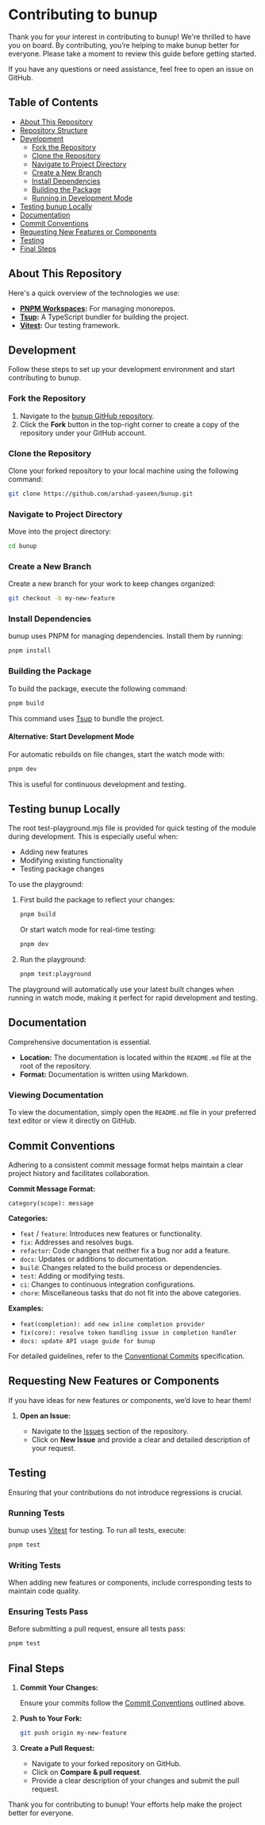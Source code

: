 # Contributing to bunup

Thank you for your interest in contributing to bunup! We're thrilled to have you on board. By contributing, you’re helping to make bunup better for everyone. Please take a moment to review this guide before getting started.

If you have any questions or need assistance, feel free to open an issue on GitHub.

## Table of Contents

- [About This Repository](#about-this-repository)
- [Repository Structure](#repository-structure)
- [Development](#development)
    - [Fork the Repository](#fork-the-repository)
    - [Clone the Repository](#clone-the-repository)
    - [Navigate to Project Directory](#navigate-to-project-directory)
    - [Create a New Branch](#create-a-new-branch)
    - [Install Dependencies](#install-dependencies)
    - [Building the Package](#building-the-package)
    - [Running in Development Mode](#running-in-development-mode)
- [Testing bunup Locally](#testing-bunup-locally)
- [Documentation](#documentation)
- [Commit Conventions](#commit-conventions)
- [Requesting New Features or Components](#requesting-new-features-or-components)
- [Testing](#testing)
- [Final Steps](#final-steps)

## About This Repository

Here's a quick overview of the technologies we use:

- **[PNPM Workspaces](https://pnpm.io/workspaces):** For managing monorepos.
- **[Tsup](https://tsup.egoist.dev/):** A TypeScript bundler for building the project.
- **[Vitest](https://vitest.dev):** Our testing framework.

## Development

Follow these steps to set up your development environment and start contributing to bunup.

### Fork the Repository

1. Navigate to the [bunup GitHub repository](https://github.com/arshad-yaseen/bunup).
2. Click the **Fork** button in the top-right corner to create a copy of the repository under your GitHub account.

### Clone the Repository

Clone your forked repository to your local machine using the following command:

```bash
git clone https://github.com/arshad-yaseen/bunup.git
```

### Navigate to Project Directory

Move into the project directory:

```bash
cd bunup
```

### Create a New Branch

Create a new branch for your work to keep changes organized:

```bash
git checkout -b my-new-feature
```

### Install Dependencies

bunup uses PNPM for managing dependencies. Install them by running:

```bash
pnpm install
```

### Building the Package

To build the package, execute the following command:

```bash
pnpm build
```

This command uses [Tsup](https://tsup.egoist.dev/) to bundle the project.

#### Alternative: Start Development Mode

For automatic rebuilds on file changes, start the watch mode with:

```bash
pnpm dev
```

This is useful for continuous development and testing.

## Testing bunup Locally

The root test-playground.mjs file is provided for quick testing of the module during development. This is especially useful when:

- Adding new features
- Modifying existing functionality
- Testing package changes

To use the playground:

1. First build the package to reflect your changes:

    ```bash
    pnpm build
    ```

    Or start watch mode for real-time testing:

    ```bash
    pnpm dev
    ```

2. Run the playground:

    ```bash
    pnpm test:playground
    ```

The playground will automatically use your latest built changes when running in watch mode, making it perfect for rapid development and testing.

## Documentation

Comprehensive documentation is essential.

- **Location:** The documentation is located within the `README.md` file at the root of the repository.
- **Format:** Documentation is written using Markdown.

### Viewing Documentation

To view the documentation, simply open the `README.md` file in your preferred text editor or view it directly on GitHub.

## Commit Conventions

Adhering to a consistent commit message format helps maintain a clear project history and facilitates collaboration.

**Commit Message Format:**

```plaintext
category(scope): message
```

**Categories:**

- `feat` / `feature`: Introduces new features or functionality.
- `fix`: Addresses and resolves bugs.
- `refactor`: Code changes that neither fix a bug nor add a feature.
- `docs`: Updates or additions to documentation.
- `build`: Changes related to the build process or dependencies.
- `test`: Adding or modifying tests.
- `ci`: Changes to continuous integration configurations.
- `chore`: Miscellaneous tasks that do not fit into the above categories.

**Examples:**

- `feat(completion): add new inline completion provider`
- `fix(core): resolve token handling issue in completion handler`
- `docs: update API usage guide for bunup`

For detailed guidelines, refer to the [Conventional Commits](https://www.conventionalcommits.org/) specification.

## Requesting New Features or Components

If you have ideas for new features or components, we’d love to hear them!

1. **Open an Issue:**

    - Navigate to the [Issues](https://github.com/arshad-yaseen/bunup/issues) section of the repository.
    - Click on **New Issue** and provide a clear and detailed description of your request.

## Testing

Ensuring that your contributions do not introduce regressions is crucial.

### Running Tests

bunup uses [Vitest](https://vitest.dev) for testing. To run all tests, execute:

```bash
pnpm test
```

### Writing Tests

When adding new features or components, include corresponding tests to maintain code quality.

### Ensuring Tests Pass

Before submitting a pull request, ensure all tests pass:

```bash
pnpm test
```

## Final Steps

1. **Commit Your Changes:**

    Ensure your commits follow the [Commit Conventions](#commit-conventions) outlined above.

2. **Push to Your Fork:**

    ```bash
    git push origin my-new-feature
    ```

3. **Create a Pull Request:**

    - Navigate to your forked repository on GitHub.
    - Click on **Compare & pull request**.
    - Provide a clear description of your changes and submit the pull request.

Thank you for contributing to bunup! Your efforts help make the project better for everyone.
